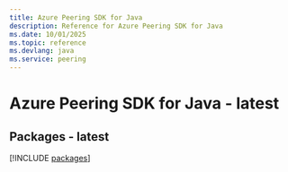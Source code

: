 ```yaml
---
title: Azure Peering SDK for Java
description: Reference for Azure Peering SDK for Java
ms.date: 10/01/2025
ms.topic: reference
ms.devlang: java
ms.service: peering
---
```

# Azure Peering SDK for Java - latest
## Packages - latest
[!INCLUDE [packages](peering-index.md)]